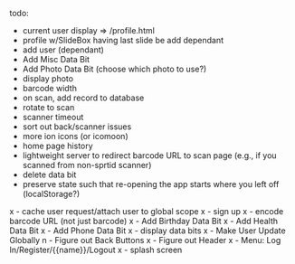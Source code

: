 todo:
- current user display => /profile.html
- profile w/SlideBox having last slide be add dependant
- add user (dependant)
- Add Misc Data Bit
- Add Photo Data Bit (choose which photo to use?)
- display photo
- barcode width
- on scan, add record to database
- rotate to scan
- scanner timeout
- sort out back/scanner issues
- more ion icons (or icomoon)
- home page history
- lightweight server to redirect barcode URL to scan page (e.g., if you scanned from non-sprtid scanner)
- delete data bit
- preserve state such that re-opening the app starts where you left off (localStorage?)

x - cache user request/attach user to global scope
x - sign up
x - encode barcode URL (not just barcode)
x - Add Birthday Data Bit
x - Add Health Data Bit
x - Add Phone Data Bit
x - display data bits
x - Make User Update Globally
n - Figure out Back Buttons
x - Figure out Header
x - Menu: Log In/Register/{{name}}/Logout
x - splash screen
